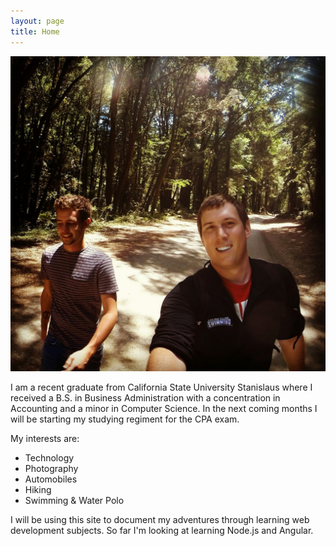 ```yaml
---
layout: page
title: Home
---
```


![My buddy Nathan(left) and I(right) hiking](/assets/about_img.jpg)

I am a recent graduate from California State University Stanislaus where I
received a B.S. in Business Administration with a concentration in Accounting and
a minor in Computer Science. In the next coming months I will be starting
my studying regiment for the CPA exam.

My interests are:
<ul>
<li>Technology</li>
<li>Photography</li>
<li>Automobiles</li>
<li>Hiking</li>
<li>Swimming & Water Polo</li>
</ul>

I will be using this site to document my adventures through learning web development
subjects. So far I'm looking at learning Node.js and Angular.
